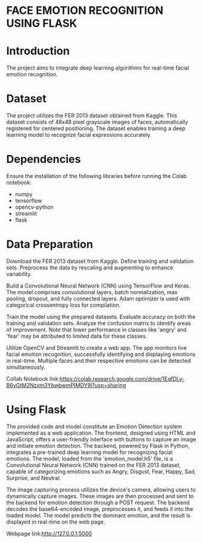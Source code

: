 # FACE EMOTION RECOGNITION USING FLASK

# Introduction
The project aims to integrate deep learning algorithms for real-time facial emotion recognition.

# Dataset
The project utilizes the FER 2013 dataset obtained from Kaggle. This dataset consists of 48x48 pixel grayscale images of faces, automatically registered for centered positioning. The dataset enables training a deep learning model to recognize facial expressions accurately.

# Dependencies
Ensure the installation of the following libraries before running the Colab notebook:

- numpy
- tensorflow
- opencv-python
- streamlit
- flask
  

# Data Preparation

Download the FER 2013 dataset from Kaggle.
Define training and validation sets.
Preprocess the data by rescaling and augmenting to enhance variability.

Build a Convolutional Neural Network (CNN) using TensorFlow and Keras.
The model comprises convolutional layers, batch normalization, max pooling, dropout, and fully connected layers.
Adam optimizer is used with categorical crossentropy loss for compilation.

Train the model using the prepared datasets.
Evaluate accuracy on both the training and validation sets.
Analyze the confusion matrix to identify areas of improvement.
Note that lower performance in classes like 'angry' and 'fear' may be attributed to limited data for these classes.

Utilize OpenCV and Streamlit to create a web app.
The app monitors live facial emotion recognition, successfully identifying and displaying emotions in real-time.
Multiple faces and their respective emotions can be detected simultaneously.

Collab Notebook link:https://colab.research.google.com/drive/1EqfDLy-B6yGtM2Nzxm3YbwbwmPIMDY9l?usp=sharing

# Using Flask
The provided code and model constitute an Emotion Detection system implemented as a web application. The frontend, designed using HTML and JavaScript, offers a user-friendly interface with buttons to capture an image and initiate emotion detection. The backend, powered by Flask in Python, integrates a pre-trained deep learning model for recognizing facial emotions. The model, loaded from the 'emotion_model.h5' file, is a Convolutional Neural Network (CNN) trained on the FER 2013 dataset, capable of categorizing emotions such as Angry, Disgust, Fear, Happy, Sad, Surprise, and Neutral.

The image capturing process utilizes the device's camera, allowing users to dynamically capture images. These images are then processed and sent to the backend for emotion detection through a POST request. The backend decodes the base64-encoded image, preprocesses it, and feeds it into the loaded model. The model predicts the dominant emotion, and the result is displayed in real-time on the web page.

Webpage link:http://127.0.0.1:5000
